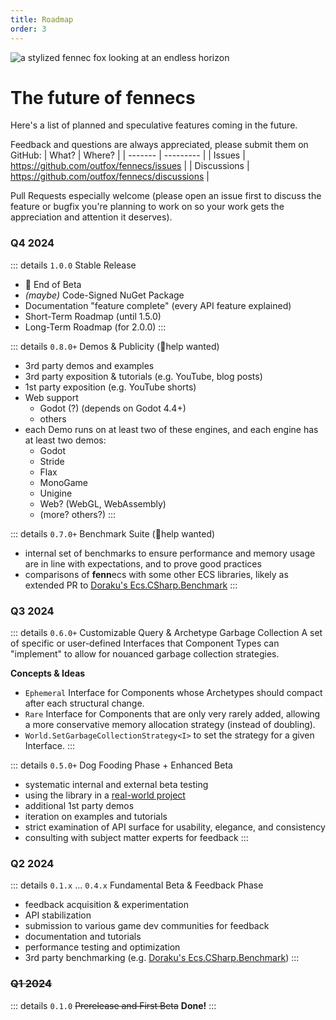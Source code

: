 ```yaml
---
title: Roadmap
order: 3
---
```


![a stylized fennec fox looking at an endless horizon](https://fennecs.tech/img/fennec-roadmap.png)

# The future of **fenn**ecs

Here's a list of planned and speculative features coming in the future.

Feedback and questions are always appreciated, please submit them on GitHub:
| What? | Where? |
| ------- | --------- |
| Issues | https://github.com/outfox/fennecs/issues |
| Discussions | https://github.com/outfox/fennecs/discussions |

Pull Requests especially welcome (please open an issue first to discuss the feature or bugfix you're planning to work on so your work gets the appreciation and attention it deserves).

### Q4 2024
::: details `1.0.0` Stable Release 
- 🎉 End of Beta
- *(maybe)* Code-Signed NuGet Package
- Documentation "feature complete" (every API feature explained)
- Short-Term Roadmap (until 1.5.0)
- Long-Term Roadmap (for 2.0.0)
:::

::: details `0.8.0+` Demos & Publicity (🦊help wanted)
- 3rd party demos and examples
- 3rd party exposition & tutorials (e.g. YouTube, blog posts)
- 1st party exposition (e.g. YouTube shorts)
- Web support
  - Godot (?) (depends on Godot 4.4+)
  - others
- each Demo runs on at least two of these engines, and each engine has at least two demos:
  - Godot
  - Stride
  - Flax
  - MonoGame
  - Unigine
  - Web? (WebGL, WebAssembly)
  - (more? others?)
:::

::: details `0.7.0+` Benchmark Suite (🦊help wanted)
- internal set of benchmarks to ensure performance and memory usage are in line with expectations, and to prove good practices
- comparisons of **fenn**ecs with some other ECS libraries, likely as extended PR to [Doraku's Ecs.CSharp.Benchmark](https://github.com/Doraku/Ecs.CSharp.Benchmark)
:::


### Q3 2024
::: details `0.6.0+` Customizable Query & Archetype Garbage Collection
A set of specific or user-defined Interfaces that Component Types can "implement" to allow for nouanced garbage collection strategies.

**Concepts & Ideas**
- `Ephemeral` Interface for Components whose Archetypes should compact after each structural change.
- `Rare` Interface for Components that are only very rarely added, allowing a more conservative memory allocation strategy (instead of doubling).
- `World.SetGarbageCollectionStrategy<I>` to set the strategy for a given Interface.
:::

::: details `0.5.0+` Dog Fooding Phase + Enhanced Beta
- systematic internal and external beta testing
- using the library in a [real-world project](https://jupiter.blue)
- additional 1st party demos
- iteration on examples and tutorials
- strict examination of API surface for usability, elegance, and consistency
- consulting with subject matter experts for feedback
:::



### Q2 2024
::: details `0.1.x` ... `0.4.x` Fundamental Beta & Feedback Phase
- feedback acquisition & experimentation
- API stabilization
- submission to various game dev communities for feedback
- documentation and tutorials
- performance testing and optimization
- 3rd party benchmarking (e.g. [Doraku's Ecs.CSharp.Benchmark](https://github.com/Doraku/Ecs.CSharp.Benchmark))
:::

### ~~Q1 2024~~
::: details `0.1.0` ~~Prerelease and First Beta~~
**Done!**
:::